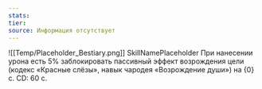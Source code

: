 ```yaml
---
stats: 
tier: 
source: Информация отсутствует
---
```

![[Temp/Placeholder_Bestiary.png]]
SkillNamePlaceholder
При нанесении урона есть 5% заблокировать пассивный эффект возрождения цели (кодекс «Красные слёзы», навык чародея «Возрождение души») на {0} с. CD: 60 с.
